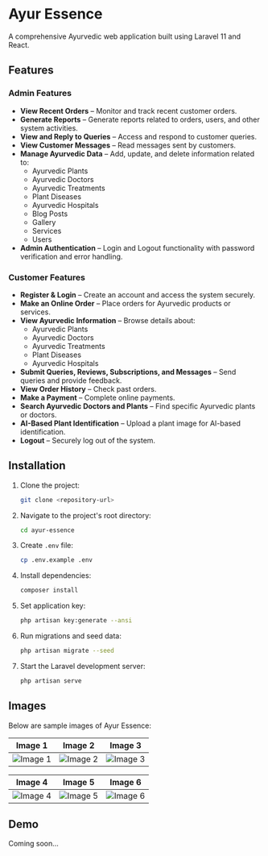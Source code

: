 # Ayur Essence
A comprehensive Ayurvedic web application built using Laravel 11 and React.

## Features
### Admin Features
- **View Recent Orders** – Monitor and track recent customer orders.
- **Generate Reports** – Generate reports related to orders, users, and other system activities.
- **View and Reply to Queries** – Access and respond to customer queries.
- **View Customer Messages** – Read messages sent by customers.
- **Manage Ayurvedic Data** – Add, update, and delete information related to:
  - Ayurvedic Plants
  - Ayurvedic Doctors
  - Ayurvedic Treatments
  - Plant Diseases
  - Ayurvedic Hospitals
  - Blog Posts
  - Gallery
  - Services
  - Users
- **Admin Authentication** – Login and Logout functionality with password verification and error handling.

### Customer Features
- **Register & Login** – Create an account and access the system securely.
- **Make an Online Order** – Place orders for Ayurvedic products or services.
- **View Ayurvedic Information** – Browse details about:
  - Ayurvedic Plants
  - Ayurvedic Doctors
  - Ayurvedic Treatments
  - Plant Diseases
  - Ayurvedic Hospitals
- **Submit Queries, Reviews, Subscriptions, and Messages** – Send queries and provide feedback.
- **View Order History** – Check past orders.
- **Make a Payment** – Complete online payments.
- **Search Ayurvedic Doctors and Plants** – Find specific Ayurvedic plants or doctors.
- **AI-Based Plant Identification** – Upload a plant image for AI-based identification.
- **Logout** – Securely log out of the system.

## Installation
1. Clone the project:
   ```bash
   git clone <repository-url>
   ```
2. Navigate to the project's root directory:
   ```bash
   cd ayur-essence
   ```
3. Create `.env` file:
   ```bash
   cp .env.example .env
   ```
4. Install dependencies:
   ```bash
   composer install
   ```
5. Set application key:
   ```bash
   php artisan key:generate --ansi
   ```
6. Run migrations and seed data:
   ```bash
   php artisan migrate --seed
   ```
7. Start the Laravel development server:
   ```bash
   php artisan serve
   ```

## Images
Below are sample images of Ayur Essence:

| Image 1 | Image 2 | Image 3 |
|---------|---------|---------|
| ![Image 1](path/to/image1.jpg) | ![Image 2](path/to/image2.jpg) | ![Image 3](path/to/image3.jpg) |

| Image 4 | Image 5 | Image 6 |
|---------|---------|---------|
| ![Image 4](path/to/image4.jpg) | ![Image 5](path/to/image5.jpg) | ![Image 6](path/to/image6.jpg) |

## Demo
Coming soon...
